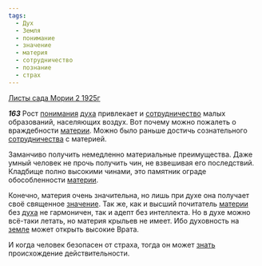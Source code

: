 ```yaml
---
tags:
  - Дух
  - Земля
  - понимание
  - значение
  - материя
  - сотрудничество
  - познание
  - страх
---
```


[Листы сада Мории 2 1925г](/agni/1925)

___163___
Рост [понимания](/tag/#понимание) [духа](/tag/#Дух) привлекает и [сотрудничество](/tag/#сотрудничество) малых образований, населяющих воздух. Вот почему можно пожалеть о враждебности [материи](/tag/#материя). Можно было раньше достичь сознательного [сотрудничества](/tag/#сотрудничество) с материей.   

Заманчиво получить немедленно материальные преимущества. Даже умный человек не прочь получить чин, не взвешивая его последствий. Кладбище полно высокими чинами, это памятник ограде обособленности [материи](/tag/#материя).   

Конечно, материя очень значительна, но лишь при духе она получает своё священное [значение](/tag/#значение). Так же, как и высший почитатель [материи](/tag/#материя) без [духа](/tag/#Дух) не гармоничен, так и адепт без интеллекта. Но в духе можно всё-таки летать, но материя крыльев не имеет. Ибо духовность на [земле](/tag/#Земля) может открыть высокие Врата.   

И когда человек безопасен от страха, тогда он может [знать](/tag/#познание) происхождение действительности.   

